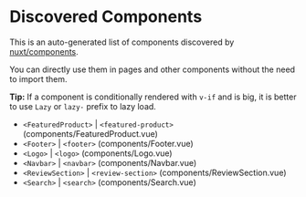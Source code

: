 # Discovered Components

This is an auto-generated list of components discovered by [nuxt/components](https://github.com/nuxt/components).

You can directly use them in pages and other components without the need to import them.

**Tip:** If a component is conditionally rendered with `v-if` and is big, it is better to use `Lazy` or `lazy-` prefix to lazy load.

- `<FeaturedProduct>` | `<featured-product>` (components/FeaturedProduct.vue)
- `<Footer>` | `<footer>` (components/Footer.vue)
- `<Logo>` | `<logo>` (components/Logo.vue)
- `<Navbar>` | `<navbar>` (components/Navbar.vue)
- `<ReviewSection>` | `<review-section>` (components/ReviewSection.vue)
- `<Search>` | `<search>` (components/Search.vue)
